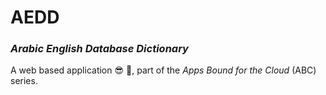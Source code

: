 # AEDD
### _Arabic English Database Dictionary_

A web based application :sunglasses: :money_mouth_face:, part of the _Apps Bound for the Cloud_ (ABC) series.
